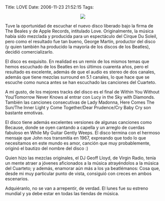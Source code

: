 Title: LOVE
Date: 2006-11-23 21:52:15
Tags: 

<p align="center"><img src="http://www.damog.net/files/misc/LOVE.jpg"/></p>
<p>

Tuve la oportunidad de escuchar el nuevo disco liberado bajo la firma de The Beales y de Apple Records, intitulado Love. Originalmente, la música había sido mezclada y producida para un espectáculo del Cirque Du Soleil, pero como el resultado fue tan bueno, George Martin, productor del disco (y quien también ha producido la mayoría de los discos de los Beatles), decidió comercializarlo.

El disco es exquisito. En realidad es un remix de los mismos temas que hemos escuchado de los Beatles en los últimos cuarenta años, pero el resultado es excelente, además de que el audio es stereo de dos canales, además que tiene mezclas surround en 5.1 canales, lo que hace que se escuche como nunca antes se han escuchado las canciones del Cuarteto.

A mi gusto, de los mejores tracks del disco es el final de Within You Without You/Tomorrow Never Knows al entrar con Lucy in the Sky with Diamonds. También las canciones consecutivas de Lady Madonna, Here Comes The Sun/The Inner Light y Come Together/Dear Prudence/Cry Baby Cry son bastante emotivas.

El disco tiene además excelentes versiones de algunas canciones como Because, donde se oyen cantando a capella y un arreglo de cuerdas fabuloso en While My Guitar Gently Weeps. El disco termina con el hermoso mensaje que John nos transmitía en 1967, expreando que todo lo que necesitamos en este mundo es amor, canción que muy probablemente, originó el bautizo del nombre del disco :)

Quien hizo las mezclas originales, el DJ Geoff Lloyd, de Virgin Radio, tenía un mente atraer a jóvenes aficionados a la música atrayéndolos a la música del Cuarteto; y además, enamorar aún más a los ya beatlémanos: Cosa que, desde mi muy particular punto de vista, consiguió con creces en ambos escenarios.

Adquiéranlo, no se van a arrepentir, de verdad. El lunes fue su estreno mundial y ya debe estar en todas las tiendas de música. </p>
